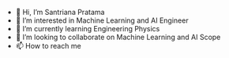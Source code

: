- 👋 Hi, I’m Santriana Pratama
- 👀 I’m interested in Machine Learning and AI Engineer
- 🌱 I’m currently learning Engineering Physics
- 💞️ I’m looking to collaborate on Machine Learning and AI Scope
- 📫 How to reach me 

<!---
Santriana/Santriana is a ✨ special ✨ repository because its `README.md` (this file) appears on your GitHub profile.
You can click the Preview link to take a look at your changes.
--->
